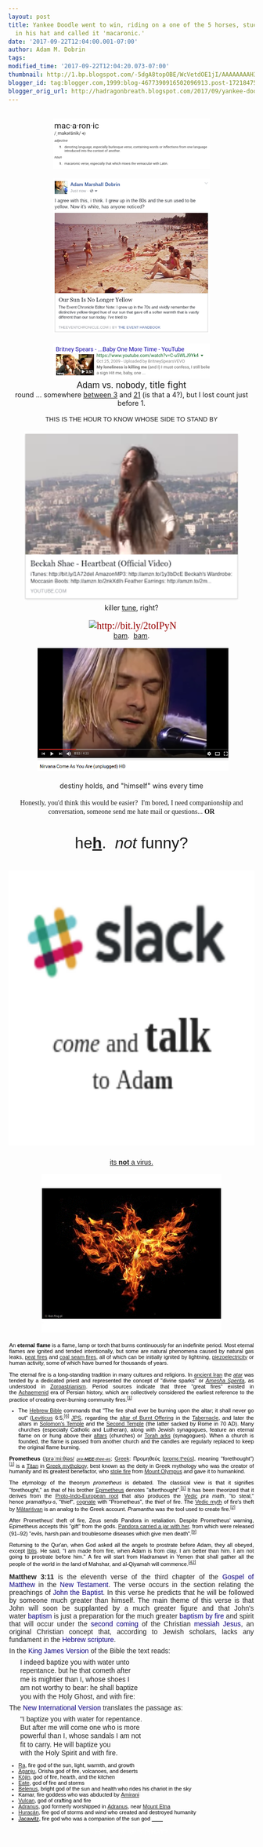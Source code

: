 ```yaml
---
layout: post
title: Yankee Doodle went to win, riding on a one of the 5 horses, stuck Osiris' feather
  in his hat and called it 'macaronic.'
date: '2017-09-22T12:04:00.001-07:00'
author: Adam M. Dobrin
tags: 
modified_time: '2017-09-22T12:04:20.073-07:00'
thumbnail: http://1.bp.blogspot.com/-5dgA8topOBE/WcVetdOE1jI/AAAAAAAAH3A/8VqotLTy99op276AjAh4o7_bGuzfVkdYgCK4BGAYYCw/s72-c/image-760075.png
blogger_id: tag:blogger.com,1999:blog-4677390916502096913.post-1721847552839434215
blogger_orig_url: http://hadragonbreath.blogspot.com/2017/09/yankee-doodle-went-to-win-riding-on-one.html
---
```


<div dir="ltr"><div class="gmail_quote"><div dir="ltr"><div class="gmail_quote"><br><div dir="ltr"><div style="text-align:center"><a href="http://meetdaeyeora.fromthemachine.org/x/c?c=1248825&amp;l=b2dca3c3-da24-4de0-b3a1-dc75502b0b4c&amp;r=1b86f7d9-8c51-44fe-b762-6970fae12955" target="_blank"><a href="http://1.bp.blogspot.com/-5dgA8topOBE/WcVetdOE1jI/AAAAAAAAH3A/8VqotLTy99op276AjAh4o7_bGuzfVkdYgCK4BGAYYCw/s1600/image-760075.png"><img src="reqs/1.bp.blogspot.com/-5dgA8topOBE/WcVetdOE1jI/AAAAAAAAH3A/8VqotLTy99op276AjAh4o7_bGuzfVkdYgCK4BGAYYCw/s320/image-760075.png"  border="0" alt="" id="BLOGGER_PHOTO_ID_6468680574818375218" /></a></a><br></div><div style="text-align:center"><br></div><div style="text-align:center"><a href="http://meetdaeyeora.fromthemachine.org/x/c?c=1248825&amp;l=0ddf25e4-60b2-47f5-a121-6d03b7ab1da0&amp;r=1b86f7d9-8c51-44fe-b762-6970fae12955" target="_blank"><a href="http://4.bp.blogspot.com/-c6a_HGdIRkQ/WcVeuS9f3uI/AAAAAAAAH3I/riHc0JaqHcQXTW8GEZnoAvvpDVG0iGqsQCK4BGAYYCw/s1600/image-763860.png"><img src="reqs/4.bp.blogspot.com/-c6a_HGdIRkQ/WcVeuS9f3uI/AAAAAAAAH3I/riHc0JaqHcQXTW8GEZnoAvvpDVG0iGqsQCK4BGAYYCw/s320/image-763860.png"  border="0" alt="" id="BLOGGER_PHOTO_ID_6468680589244358370" /></a></a></div><div style="text-align:center"><br></div><div style="text-align:center"><a href="http://meetdaeyeora.fromthemachine.org/x/c?c=1248825&amp;l=0fe6bacf-3313-4234-8190-834c6bd00bba&amp;r=1b86f7d9-8c51-44fe-b762-6970fae12955" target="_blank"><a href="http://1.bp.blogspot.com/-Av0SL4K4qgg/WcVevGo5xMI/AAAAAAAAH3Q/ESBkqeUsO1ANkHD9S61K0PitkVEm1dH6gCK4BGAYYCw/s1600/image-766704.png"><img src="reqs/1.bp.blogspot.com/-Av0SL4K4qgg/WcVevGo5xMI/AAAAAAAAH3Q/ESBkqeUsO1ANkHD9S61K0PitkVEm1dH6gCK4BGAYYCw/s320/image-766704.png"  border="0" alt="" id="BLOGGER_PHOTO_ID_6468680603116618946" /></a></a><br></div><div style="text-align:center"><font size="4"><font face="arial black, sans-serif">Adam vs. nobody</font>, title fight</font></div><div style="text-align:center">round ... somewhere <a href="http://meetdaeyeora.fromthemachine.org/x/c?c=1248825&amp;l=73705205-fefe-444e-aa73-7a8799f56aa4&amp;r=1b86f7d9-8c51-44fe-b762-6970fae12955" target="_blank">between 3</a> and <a href="http://meetdaeyeora.fromthemachine.org/x/c?c=1248825&amp;l=2ad3dc30-35a5-43ea-aea7-87641640e22a&amp;r=1b86f7d9-8c51-44fe-b762-6970fae12955" target="_blank">21</a> (is that a 4?), but I lost count just before 1.</div><div style="text-align:center"><br></div><div style="text-align:center"><div style="font-size:12.8px"><span style="font-family:&quot;arial black&quot;,sans-serif">THIS IS THE HOUR TO KNOW WHOSE SIDE TO STAND BY</span></div><div style="font-size:12.8px;text-align:start"></div></div><div style="text-align:center"><br></div><div style="text-align:center"><a class="m_830539698888945652gmail-m_822355017547731969gmail-m_8110421168436017498gmail-m_-7799801091522384276gmail-playable m_830539698888945652gmail-m_822355017547731969gmail-m_8110421168436017498gmail-playable m_830539698888945652gmail-m_822355017547731969gmail-playable" href="http://meetdaeyeora.fromthemachine.org/x/c?c=1248825&amp;l=39afc95f-9d20-4195-959b-8854acfc1a5f&amp;r=1b86f7d9-8c51-44fe-b762-6970fae12955" style="background-image:initial;background-position:initial;background-size:initial;background-repeat:initial;background-origin:initial;background-clip:initial;color:rgb(151,1,1);text-decoration-line:none;font-family:Lora,serif;font-size:20px" target="_blank"><img alt="" height="346" src="reqs/i.imgur.com/fnhFWEi.png" width="439" style="border:0px;margin-right:0px"></a></div><div style="text-align:center">killer <a href="http://meetdaeyeora.fromthemachine.org/x/c?c=1248825&amp;l=39afc95f-9d20-4195-959b-8854acfc1a5f&amp;r=1b86f7d9-8c51-44fe-b762-6970fae12955" target="_blank">tune</a>, right?</div><div style="text-align:center"><br></div><div style="text-align:center"><span style="color:rgb(62,63,60);font-family:Lora,serif;font-size:20px"> </span><a href="http://meetdaeyeora.fromthemachine.org/x/c?c=1248825&amp;l=90215c02-4804-4427-8662-2e5beee9c399&amp;r=1b86f7d9-8c51-44fe-b762-6970fae12955" style="background-image:initial;background-position:initial;background-size:initial;background-repeat:initial;background-origin:initial;background-clip:initial;color:rgb(151,1,1);text-decoration-line:none;font-family:Lora,serif;font-size:20px" target="_blank"><img alt="http://bit.ly/2toIPyN" height="369" src="reqs/sword.reallyhim.com/" width="421" style="border:0px;margin-right:0px"></a></div><div style="text-align:center"><a href="http://meetdaeyeora.fromthemachine.org/x/c?c=1248825&amp;l=ebb98e4b-ae01-41ff-a958-f4faaf8b975c&amp;r=1b86f7d9-8c51-44fe-b762-6970fae12955" target="_blank">bam</a>.  <a href="http://meetdaeyeora.fromthemachine.org/x/c?c=1248825&amp;l=a1890fa2-f949-4eed-9d51-f716a51368c0&amp;r=1b86f7d9-8c51-44fe-b762-6970fae12955" target="_blank">bam</a>.</div><div style="text-align:center"><br></div><div style="text-align:center"><span style="color:rgb(62,63,60);font-family:Lora,serif;font-size:20px"> </span><a href="http://meetdaeyeora.fromthemachine.org/x/c?c=1248825&amp;l=ad2582dc-4ab4-4e5e-bc07-65e84d0a8e3d&amp;r=1b86f7d9-8c51-44fe-b762-6970fae12955" style="background-image:initial;background-position:initial;background-size:initial;background-repeat:initial;background-origin:initial;background-clip:initial;color:rgb(151,1,1);text-decoration-line:none;font-family:Lora,serif;font-size:20px" target="_blank"><img alt="http://bit.ly/2unJNZ3" height="250" src="reqs/i.imgur.com/rJKJY5M.png" width="390" style="border:0px;margin-right:0px"></a></div><div style="text-align:center"><br></div><div style="text-align:center">destiny holds, and &quot;himself&quot; wins every time</div><div style="text-align:center"><br></div><div style="text-align:center"><font face="times new roman, serif">Honestly, you&#39;d think this would be easier?  I&#39;m bored, I need companionship and conversation, someone send me hate mail or questions... <b>OR</b></font></div><div class="m_830539698888945652gmail-m_822355017547731969gmail_signature"><font size="6" face="comic sans ms, sans-serif"><br></font></div><div class="m_830539698888945652gmail-m_822355017547731969gmail_signature"><div style="text-align:center"><font size="6" face="comic sans ms, sans-serif">he<b><a href="http://meetdaeyeora.fromthemachine.org/x/c?c=1248825&amp;l=8117c454-0332-4018-b622-29e04c20460d&amp;r=1b86f7d9-8c51-44fe-b762-6970fae12955" target="_blank">h</a></b>.  <i>not</i> funny?</font></div><div style="text-align:center"><font size="6" face="comic sans ms, sans-serif"><br></font></div><div style="text-align:center"><a href="http://meetdaeyeora.fromthemachine.org/x/c?c=1248825&amp;l=a92480e5-407e-45b9-a7e1-f1208cd0cfe9&amp;r=1b86f7d9-8c51-44fe-b762-6970fae12955" target="_blank"><img src="reqs/i.imgur.com/jne0eNw.png" width="624" height="561" style="margin-right:0px" alt=""></a><font size="6" face="comic sans ms, sans-serif"><br></font></div><div style="text-align:center"><br></div><div style="text-align:center"><a href="http://meetdaeyeora.fromthemachine.org/x/c?c=1248825&amp;l=e5b1f9b5-b131-4100-965e-0339fe451d5b&amp;r=1b86f7d9-8c51-44fe-b762-6970fae12955" target="_blank"><font face="comic sans ms, sans-serif">its <b>not</b> a virus.</font></a></div><div style="text-align:center"><br></div><div style="text-align:center"><img src="reqs/m.lamc.la/swordfire.gif" width="366" height="322"><br></div><div style="text-align:center"><br></div><div style="text-align:center"><center style="font-size:11px"><div style="width:500px;text-align:justify"><div style="color:rgb(0,0,0);font-family:Verdana,Arial,Helvetica,sans-serif">An <strong>eternal flame</strong> is a flame, lamp or torch that burns continuously for an indefinite period. Most eternal flames are ignited and tended intentionally, but some are natural phenomena caused by natural gas leaks, <a class="m_830539698888945652gmail-m_822355017547731969gmail-mw-redirect" title="Peat fire" href="http://meetdaeyeora.fromthemachine.org/x/c?c=1248825&amp;l=d321b637-5d90-40b4-b4f4-73bfe9223c9a&amp;r=1b86f7d9-8c51-44fe-b762-6970fae12955" target="_blank">peat fires</a> and <a title="Coal seam fire" href="http://meetdaeyeora.fromthemachine.org/x/c?c=1248825&amp;l=b8784674-a162-4bdd-a3e1-6905496c3a5c&amp;r=1b86f7d9-8c51-44fe-b762-6970fae12955" target="_blank">coal seam fires</a>, all of which can be initially ignited by lightning, <a title="Piezoelectricity" href="http://meetdaeyeora.fromthemachine.org/x/c?c=1248825&amp;l=e3bf564f-1caf-4925-bace-6b67ef295650&amp;r=1b86f7d9-8c51-44fe-b762-6970fae12955" target="_blank">piezoelectricity</a> or human activity, some of which have burned for thousands of years.</div><div style="color:rgb(0,0,0);font-family:Verdana,Arial,Helvetica,sans-serif"> </div><div style="color:rgb(0,0,0);font-family:Verdana,Arial,Helvetica,sans-serif">The eternal fire is a long-standing tradition in many cultures and religions. In <a title="History of Iran" href="http://meetdaeyeora.fromthemachine.org/x/c?c=1248825&amp;l=c9b42d12-2ae6-41bd-860f-50270292bc02&amp;r=1b86f7d9-8c51-44fe-b762-6970fae12955" target="_blank">ancient Iran</a> the <em><a title="Atar" href="http://meetdaeyeora.fromthemachine.org/x/c?c=1248825&amp;l=a788105b-d9d7-4871-b266-c078d5c40e16&amp;r=1b86f7d9-8c51-44fe-b762-6970fae12955" target="_blank">atar</a></em> was tended by a dedicated priest and represented the concept of &quot;divine sparks&quot; or <em><a title="Amesha Spenta" href="http://meetdaeyeora.fromthemachine.org/x/c?c=1248825&amp;l=5ed319a3-4531-4f36-82b2-52d3953881c3&amp;r=1b86f7d9-8c51-44fe-b762-6970fae12955" target="_blank">Amesha Spenta</a>,</em> as understood in <a title="Zoroastrianism" href="http://meetdaeyeora.fromthemachine.org/x/c?c=1248825&amp;l=352da380-151f-4d9a-930e-8abe647966ff&amp;r=1b86f7d9-8c51-44fe-b762-6970fae12955" target="_blank">Zoroastrianism</a>. Period sources indicate that three &quot;great fires&quot; existed in the <a class="m_830539698888945652gmail-m_822355017547731969gmail-mw-redirect" title="Achaemenid" href="http://meetdaeyeora.fromthemachine.org/x/c?c=1248825&amp;l=6e9f4c18-8337-4f92-b769-3f1a1db06196&amp;r=1b86f7d9-8c51-44fe-b762-6970fae12955" target="_blank">Achaemenid</a> era of Persian history, which are collectively considered the earliest reference to the practice of creating ever-burning community fires.<sup id="m_830539698888945652gmail-m_822355017547731969gmail-cite_ref-1" class="m_830539698888945652gmail-m_822355017547731969gmail-reference"><a href="http://meetdaeyeora.fromthemachine.org/x/c?c=1248825&amp;l=aaa840ee-dea6-4856-8f12-e7acde992856&amp;r=1b86f7d9-8c51-44fe-b762-6970fae12955" target="_blank">[1]</a></sup></div><div><ul style="color:rgb(0,0,0);font-family:Verdana,Arial,Helvetica,sans-serif"><li>The <a title="Hebrew Bible" href="http://meetdaeyeora.fromthemachine.org/x/c?c=1248825&amp;l=7a60dc1e-1733-41c2-9cde-03f27e850c69&amp;r=1b86f7d9-8c51-44fe-b762-6970fae12955" target="_blank">Hebrew Bible</a> commands that &quot;The fire shall ever be burning upon the altar; it shall never go out&quot; (<a class="m_830539698888945652gmail-m_822355017547731969gmail-mw-redirect" title="Leviticus" href="http://meetdaeyeora.fromthemachine.org/x/c?c=1248825&amp;l=b96b8019-12de-4bfd-986f-3718ce6e58e8&amp;r=1b86f7d9-8c51-44fe-b762-6970fae12955" target="_blank">Leviticus</a> 6:5,<sup id="m_830539698888945652gmail-m_822355017547731969gmail-cite_ref-6" class="m_830539698888945652gmail-m_822355017547731969gmail-reference"><a href="http://meetdaeyeora.fromthemachine.org/x/c?c=1248825&amp;l=ae52699d-e82d-460d-aa6a-a10fb496b83b&amp;r=1b86f7d9-8c51-44fe-b762-6970fae12955" target="_blank">[6]</a></sup> <a title="Jewish Publication Society" href="http://meetdaeyeora.fromthemachine.org/x/c?c=1248825&amp;l=45891d67-b528-476d-9a05-f245880508bd&amp;r=1b86f7d9-8c51-44fe-b762-6970fae12955" target="_blank">JPS</a>, regarding the <a title="Altar (Bible)" href="http://meetdaeyeora.fromthemachine.org/x/c?c=1248825&amp;l=471ca72b-582a-4ec8-87f2-60691df7ecbd&amp;r=1b86f7d9-8c51-44fe-b762-6970fae12955" target="_blank">altar of Burnt Offering</a> in the <a title="Tabernacle" href="http://meetdaeyeora.fromthemachine.org/x/c?c=1248825&amp;l=18d8a290-7df9-4eac-ac88-c261a307aa1c&amp;r=1b86f7d9-8c51-44fe-b762-6970fae12955" target="_blank">Tabernacle</a>, and later the altars in <a title="Solomon&#39;s Temple" href="http://meetdaeyeora.fromthemachine.org/x/c?c=1248825&amp;l=f1e8e456-b70f-4466-b98f-ca0b78edb89d&amp;r=1b86f7d9-8c51-44fe-b762-6970fae12955" target="_blank">Solomon&#39;s Temple</a> and the <a title="Second Temple" href="http://meetdaeyeora.fromthemachine.org/x/c?c=1248825&amp;l=b22f9fdf-4afd-4191-b988-042b2fdc9308&amp;r=1b86f7d9-8c51-44fe-b762-6970fae12955" target="_blank">Second Temple</a> (the latter sacked by Rome in 70 AD). Many churches (especially Catholic and Lutheran), along with Jewish synagogues, feature an eternal flame on or hung above their <a title="Altar" href="http://meetdaeyeora.fromthemachine.org/x/c?c=1248825&amp;l=fbe0cd48-02db-4afd-8ac9-393b1ac2f295&amp;r=1b86f7d9-8c51-44fe-b762-6970fae12955" target="_blank">altars</a> (churches) or <a title="Torah ark" href="http://meetdaeyeora.fromthemachine.org/x/c?c=1248825&amp;l=aa3296fa-3774-44b2-baa6-e7928896de7e&amp;r=1b86f7d9-8c51-44fe-b762-6970fae12955" target="_blank">Torah arks</a> (synagogues). When a church is founded, the flame is passed from another church and the candles are regularly replaced to keep the original flame burning.</li></ul><div style="color:rgb(0,0,0);font-family:Verdana,Arial,Helvetica,sans-serif"><strong>Prometheus</strong> (<span class="m_830539698888945652gmail-m_822355017547731969gmail-nowrap"><span class="m_830539698888945652gmail-m_822355017547731969gmail-IPA m_830539698888945652gmail-m_822355017547731969gmail-nopopups m_830539698888945652gmail-m_822355017547731969gmail-noexcerpt"><a title="Help:IPA for English" href="http://meetdaeyeora.fromthemachine.org/x/c?c=1248825&amp;l=b0f192d4-83de-456c-b542-c90e745ddf60&amp;r=1b86f7d9-8c51-44fe-b762-6970fae12955" target="_blank">/<span title="&#39;p&#39; in &#39;pie&#39;">p</span><span title="&#39;r&#39; in &#39;rye&#39;">r</span><span title="/ə/ &#39;a&#39; in &#39;about&#39;">ə</span><span title="/ˈ/ primary stress follows">ˈ</span><span title="&#39;m&#39; in &#39;my&#39;">m</span><span title="/iː/ long &#39;e&#39; in &#39;seed&#39;">iː</span><span title="/θ/ &#39;th&#39; in &#39;thigh&#39;">θ</span><span title="/i/ &#39;y&#39; in &#39;happy&#39;">i</span><span title="/ə/ &#39;a&#39; in &#39;about&#39;">ə</span><span title="&#39;s&#39; in &#39;sigh&#39;">s</span>/</a></span></span> <a title="Help:Pronunciation respelling key" href="http://meetdaeyeora.fromthemachine.org/x/c?c=1248825&amp;l=732c0493-b233-414e-8e1f-1c51f3ab8614&amp;r=1b86f7d9-8c51-44fe-b762-6970fae12955" target="_blank"><small title="English pronunciation respelling"><em>prə-<strong><wbr>MEE</strong>-thee-əs</em></small></a>; <a title="Greek language" href="http://meetdaeyeora.fromthemachine.org/x/c?c=1248825&amp;l=26980cb7-1665-46e9-9426-29fccb712a90&amp;r=1b86f7d9-8c51-44fe-b762-6970fae12955" target="_blank">Greek</a>: <span lang="el">Προμηθεύς</span> <span class="m_830539698888945652gmail-m_822355017547731969gmail-IPA" title="Representation in the International Phonetic Alphabet (IPA)"><a title="Help:IPA for Greek" href="http://meetdaeyeora.fromthemachine.org/x/c?c=1248825&amp;l=0f1fd4da-9d73-4bcf-b07d-5aaa5ac058e0&amp;r=1b86f7d9-8c51-44fe-b762-6970fae12955" target="_blank"><wbr>[promɛːtʰeús]</a></span>, meaning &quot;forethought&quot;)<sup id="m_830539698888945652gmail-m_822355017547731969gmail-cite_ref-Prometheus_1-0" class="m_830539698888945652gmail-m_822355017547731969gmail-reference"><a href="http://meetdaeyeora.fromthemachine.org/x/c?c=1248825&amp;l=fda22741-f3b3-4d6c-a416-08b05efeb7d5&amp;r=1b86f7d9-8c51-44fe-b762-6970fae12955" target="_blank">[1]</a></sup> is a <a title="Titan (mythology)" href="http://meetdaeyeora.fromthemachine.org/x/c?c=1248825&amp;l=8ecdd29f-2dd5-43d3-be1a-82d5655a7e92&amp;r=1b86f7d9-8c51-44fe-b762-6970fae12955" target="_blank">Titan</a> in <a title="Greek mythology" href="http://meetdaeyeora.fromthemachine.org/x/c?c=1248825&amp;l=e6c3c58a-85cb-410d-bcf8-d9677f32140e&amp;r=1b86f7d9-8c51-44fe-b762-6970fae12955" target="_blank">Greek mythology</a>, best known as the deity in Greek mythology who was the creator of humanity and its greatest benefactor, who <a title="Theft of fire" href="http://meetdaeyeora.fromthemachine.org/x/c?c=1248825&amp;l=9676f058-2e8f-45c4-bfe4-4a90080b08d6&amp;r=1b86f7d9-8c51-44fe-b762-6970fae12955" target="_blank">stole fire</a> from <a title="Mount Olympus" href="http://meetdaeyeora.fromthemachine.org/x/c?c=1248825&amp;l=787293d4-7a0e-469c-b7a6-3bef8bd0b141&amp;r=1b86f7d9-8c51-44fe-b762-6970fae12955" target="_blank">Mount Olympus</a> and gave it to humankind.<span style="font-family:sans-serif"><br></span></div><div><p style="color:rgb(0,0,0);font-family:Verdana,Arial,Helvetica,sans-serif">The etymology of the theonym <em>prometheus</em> is debated. The classical view is that it signifies &quot;forethought,&quot; as that of his brother <a title="Epimetheus (mythology)" href="http://meetdaeyeora.fromthemachine.org/x/c?c=1248825&amp;l=d0316ae1-df6a-480a-a398-fb92e1960b5e&amp;r=1b86f7d9-8c51-44fe-b762-6970fae12955" target="_blank">Epimetheus</a> denotes &quot;afterthought&quot;.<sup id="m_830539698888945652gmail-m_822355017547731969gmail-cite_ref-Prometheus_1-1" class="m_830539698888945652gmail-m_822355017547731969gmail-reference"><a href="http://meetdaeyeora.fromthemachine.org/x/c?c=1248825&amp;l=fda22741-f3b3-4d6c-a416-08b05efeb7d5&amp;r=1b86f7d9-8c51-44fe-b762-6970fae12955" target="_blank">[1]</a></sup> It has been theorized that it derives from the <a title="Proto-Indo-European root" href="http://meetdaeyeora.fromthemachine.org/x/c?c=1248825&amp;l=49d64d16-fc02-4b7b-b4d1-65f5d50fbe3f&amp;r=1b86f7d9-8c51-44fe-b762-6970fae12955" target="_blank">Proto-Indo-European root</a> that also produces the <a title="Vedic Sanskrit" href="http://meetdaeyeora.fromthemachine.org/x/c?c=1248825&amp;l=098da7cf-09c2-4a29-9e41-25be5b9df955&amp;r=1b86f7d9-8c51-44fe-b762-6970fae12955" target="_blank">Vedic</a> <em>pra math</em>, &quot;to steal,&quot; hence <em>pramathyu-s</em>, &quot;thief&quot;, <a title="Cognate" href="http://meetdaeyeora.fromthemachine.org/x/c?c=1248825&amp;l=d7f1028e-a488-44d0-9b26-aed4fab2b009&amp;r=1b86f7d9-8c51-44fe-b762-6970fae12955" target="_blank">cognate</a> with &quot;Prometheus&quot;, the thief of fire. The <a title="Vedic mythology" href="http://meetdaeyeora.fromthemachine.org/x/c?c=1248825&amp;l=0f4947fb-3a39-439d-8f09-299c839f8174&amp;r=1b86f7d9-8c51-44fe-b762-6970fae12955" target="_blank">Vedic myth</a> of fire&#39;s theft by <a title="Mātariśvan" href="http://meetdaeyeora.fromthemachine.org/x/c?c=1248825&amp;l=8a6c79da-fd85-4e15-a484-9636cff1b24d&amp;r=1b86f7d9-8c51-44fe-b762-6970fae12955" target="_blank">Mātariśvan</a> is an analog to the Greek account. <em>Pramantha</em> was the tool used to create fire.<sup id="m_830539698888945652gmail-m_822355017547731969gmail-cite_ref-2" class="m_830539698888945652gmail-m_822355017547731969gmail-reference"><a href="http://meetdaeyeora.fromthemachine.org/x/c?c=1248825&amp;l=c64b9023-86a8-4b41-bca7-fb401f494e91&amp;r=1b86f7d9-8c51-44fe-b762-6970fae12955" target="_blank">[2]</a></sup></p><div style="color:rgb(0,0,0);font-family:Verdana,Arial,Helvetica,sans-serif">After Prometheus&#39; theft of fire, Zeus sends Pandora in retaliation. Despite Prometheus&#39; warning, Epimetheus accepts this &quot;gift&quot; from the gods. <a title="Pandora&#39;s box" href="http://meetdaeyeora.fromthemachine.org/x/c?c=1248825&amp;l=508cc6b3-31a6-4222-bb46-2c8d43145afe&amp;r=1b86f7d9-8c51-44fe-b762-6970fae12955" target="_blank">Pandora carried a jar with her</a>, from which were released (91–92) &quot;evils, harsh pain and troublesome diseases which give men death&quot;.<sup id="m_830539698888945652gmail-m_822355017547731969gmail-cite_ref-9" class="m_830539698888945652gmail-m_822355017547731969gmail-reference"><a href="http://meetdaeyeora.fromthemachine.org/x/c?c=1248825&amp;l=11d8b545-240a-4ff7-b94d-10297e7dae14&amp;r=1b86f7d9-8c51-44fe-b762-6970fae12955" target="_blank">[9]</a></sup></div><div style="color:rgb(0,0,0);font-family:Verdana,Arial,Helvetica,sans-serif"> </div><div style="color:rgb(0,0,0);font-family:Verdana,Arial,Helvetica,sans-serif">Returning to the Qur&#39;an, when God asked all the angels to prostrate before Adam, they all obeyed, except <a title="Devil (Islam)" href="http://meetdaeyeora.fromthemachine.org/x/c?c=1248825&amp;l=be086196-5ae8-454e-8d2a-3f5b48cd03bb&amp;r=1b86f7d9-8c51-44fe-b762-6970fae12955" target="_blank">Iblis</a>. He said, &quot;I am made from fire, when Adam is from clay. I am better than him. I am not going to prostrate before him.&quot; A fire will start from Hadramawt in Yemen that shall gather all the people of the world in the land of Mahshar, and al-Qiyamah will commence.<sup id="m_830539698888945652gmail-m_822355017547731969gmail-cite_ref-Mahdi2_83-5" class="m_830539698888945652gmail-m_822355017547731969gmail-reference"><a href="http://meetdaeyeora.fromthemachine.org/x/c?c=1248825&amp;l=2afed419-8d21-4864-b096-cdbffa26edd5&amp;r=1b86f7d9-8c51-44fe-b762-6970fae12955" target="_blank">[42]</a></sup></div><div style="color:rgb(0,0,0);font-family:Verdana,Arial,Helvetica,sans-serif"><br></div><div style="color:rgb(0,0,0);font-family:Verdana,Arial,Helvetica,sans-serif"><b style="color:rgb(34,34,34);font-family:sans-serif;font-size:14px;text-align:start">Matthew 3:11</b><span style="color:rgb(34,34,34);font-family:sans-serif;font-size:14px;text-align:start"> is the eleventh verse of the third chapter of the </span><a href="http://meetdaeyeora.fromthemachine.org/x/c?c=1248825&amp;l=274daa61-18ca-456e-a4a1-8899fc1e3454&amp;r=1b86f7d9-8c51-44fe-b762-6970fae12955" title="Gospel of Matthew" style="text-decoration-line:none;color:rgb(11,0,128);background-image:none;background-position:initial;background-size:initial;background-repeat:initial;background-origin:initial;background-clip:initial;font-family:sans-serif;font-size:14px;text-align:start" target="_blank">Gospel of Matthew</a><span style="color:rgb(34,34,34);font-family:sans-serif;font-size:14px;text-align:start"> in the </span><a href="http://meetdaeyeora.fromthemachine.org/x/c?c=1248825&amp;l=abb0c48d-286d-42c3-844e-657a8410f113&amp;r=1b86f7d9-8c51-44fe-b762-6970fae12955" title="New Testament" style="text-decoration-line:none;color:rgb(11,0,128);background-image:none;background-position:initial;background-size:initial;background-repeat:initial;background-origin:initial;background-clip:initial;font-family:sans-serif;font-size:14px;text-align:start" target="_blank">New Testament</a><span style="color:rgb(34,34,34);font-family:sans-serif;font-size:14px;text-align:start">. The verse occurs in the section relating the preachings of </span><a href="http://meetdaeyeora.fromthemachine.org/x/c?c=1248825&amp;l=261ce09d-4cde-451d-adec-8fb71bac3d59&amp;r=1b86f7d9-8c51-44fe-b762-6970fae12955" title="John the Baptist" style="text-decoration-line:none;color:rgb(11,0,128);background-image:none;background-position:initial;background-size:initial;background-repeat:initial;background-origin:initial;background-clip:initial;font-family:sans-serif;font-size:14px;text-align:start" target="_blank">John the Baptist</a><span style="color:rgb(34,34,34);font-family:sans-serif;font-size:14px;text-align:start">. In this verse he predicts that he will be followed by someone much greater than himself. The main theme of this verse is that John will soon be supplanted by a much greater figure and that John&#39;s water </span><a href="http://meetdaeyeora.fromthemachine.org/x/c?c=1248825&amp;l=9f979f3c-f7f4-48b0-ac98-1c7867d3e60e&amp;r=1b86f7d9-8c51-44fe-b762-6970fae12955" title="Baptism" style="text-decoration-line:none;color:rgb(11,0,128);background-image:none;background-position:initial;background-size:initial;background-repeat:initial;background-origin:initial;background-clip:initial;font-family:sans-serif;font-size:14px;text-align:start" target="_blank">baptism</a><span style="color:rgb(34,34,34);font-family:sans-serif;font-size:14px;text-align:start"> is just a preparation for the much greater </span><a href="http://meetdaeyeora.fromthemachine.org/x/c?c=1248825&amp;l=e24e98fd-4d9a-4e1d-9f7d-a25e5a1ccb4a&amp;r=1b86f7d9-8c51-44fe-b762-6970fae12955" title="Baptism by fire" style="text-decoration-line:none;color:rgb(11,0,128);background-image:none;background-position:initial;background-size:initial;background-repeat:initial;background-origin:initial;background-clip:initial;font-family:sans-serif;font-size:14px;text-align:start" target="_blank">baptism by fire</a><span style="color:rgb(34,34,34);font-family:sans-serif;font-size:14px;text-align:start"> and spirit that will occur under the </span><a href="http://meetdaeyeora.fromthemachine.org/x/c?c=1248825&amp;l=78a66c73-e50b-4674-abb4-bf79d8951e85&amp;r=1b86f7d9-8c51-44fe-b762-6970fae12955" title="Parousia" style="text-decoration-line:none;color:rgb(11,0,128);background-image:none;background-position:initial;background-size:initial;background-repeat:initial;background-origin:initial;background-clip:initial;font-family:sans-serif;font-size:14px;text-align:start" target="_blank">second coming</a><span style="color:rgb(34,34,34);font-family:sans-serif;font-size:14px;text-align:start"> of the Christian </span><a href="http://meetdaeyeora.fromthemachine.org/x/c?c=1248825&amp;l=c65e1dc7-0e48-4ea8-96fb-fad6299faa24&amp;r=1b86f7d9-8c51-44fe-b762-6970fae12955" class="m_830539698888945652gmail-m_822355017547731969gmail-mw-redirect" title="Christ" style="text-decoration-line:none;color:rgb(11,0,128);background-image:none;background-position:initial;background-size:initial;background-repeat:initial;background-origin:initial;background-clip:initial;font-family:sans-serif;font-size:14px;text-align:start" target="_blank">messiah Jesus</a><span style="color:rgb(34,34,34);font-family:sans-serif;font-size:14px;text-align:start">, an original Christian concept that, according to Jewish scholars, lacks any fundament in the </span><a href="http://meetdaeyeora.fromthemachine.org/x/c?c=1248825&amp;l=e23eaec7-4afc-4cfe-8879-37beda82164f&amp;r=1b86f7d9-8c51-44fe-b762-6970fae12955" title="Torah" style="text-decoration-line:none;color:rgb(11,0,128);background-image:none;background-position:initial;background-size:initial;background-repeat:initial;background-origin:initial;background-clip:initial;font-family:sans-serif;font-size:14px;text-align:start" target="_blank">Hebrew scripture</a><span style="color:rgb(34,34,34);font-family:sans-serif;font-size:14px;text-align:start">.</span></div><div style="color:rgb(0,0,0);font-family:Verdana,Arial,Helvetica,sans-serif"><p style="margin:0.5em 0px;line-height:inherit;color:rgb(34,34,34);font-family:sans-serif;font-size:14px;text-align:start">In the <a href="http://meetdaeyeora.fromthemachine.org/x/c?c=1248825&amp;l=70da217f-e66c-484f-a0c7-67ef0f5aacec&amp;r=1b86f7d9-8c51-44fe-b762-6970fae12955" title="King James Version" style="text-decoration-line:none;color:rgb(11,0,128);background:none" target="_blank">King James Version</a> of the Bible the text reads:</p><dl style="margin-top:0.2em;margin-bottom:0.5em;color:rgb(34,34,34);font-family:sans-serif;font-size:14px;text-align:start"><dd style="margin-left:1.6em;margin-bottom:0.1em;margin-right:0px">I indeed baptize you with water unto</dd><dd style="margin-left:1.6em;margin-bottom:0.1em;margin-right:0px">repentance. but he that cometh after</dd><dd style="margin-left:1.6em;margin-bottom:0.1em;margin-right:0px">me is mightier than I, whose shoes I</dd><dd style="margin-left:1.6em;margin-bottom:0.1em;margin-right:0px">am not worthy to bear: he shall baptize</dd><dd style="margin-left:1.6em;margin-bottom:0.1em;margin-right:0px">you with the Holy Ghost, and with fire:</dd></dl><p style="margin:0.5em 0px;line-height:inherit;color:rgb(34,34,34);font-family:sans-serif;font-size:14px;text-align:start">The <a href="http://meetdaeyeora.fromthemachine.org/x/c?c=1248825&amp;l=a03b9a7d-78dc-4b3b-a388-f6b87ec9e4c8&amp;r=1b86f7d9-8c51-44fe-b762-6970fae12955" title="New International Version" style="text-decoration-line:none;color:rgb(11,0,128);background:none" target="_blank">New International Version</a> translates the passage as:</p><dl style="margin-top:0.2em;margin-bottom:0.5em;color:rgb(34,34,34);font-family:sans-serif;font-size:14px;text-align:start"><dd style="margin-left:1.6em;margin-bottom:0.1em;margin-right:0px">&quot;I baptize you with water for repentance.</dd><dd style="margin-left:1.6em;margin-bottom:0.1em;margin-right:0px">But after me will come one who is more</dd><dd style="margin-left:1.6em;margin-bottom:0.1em;margin-right:0px">powerful than I, whose sandals I am not</dd><dd style="margin-left:1.6em;margin-bottom:0.1em;margin-right:0px">fit to carry. He will baptize you</dd><dd style="margin-left:1.6em;margin-bottom:0.1em;margin-right:0px">with the Holy Spirit and with fire.</dd></dl></div><ul><li style="color:rgb(0,0,0);font-family:Verdana,Arial,Helvetica,sans-serif"><a title="Ra" href="http://meetdaeyeora.fromthemachine.org/x/c?c=1248825&amp;l=7e561a19-9215-443a-bfda-1908aa3bb2f1&amp;r=1b86f7d9-8c51-44fe-b762-6970fae12955" target="_blank">Ra</a>, fire god of the sun, light, warmth, and growth</li><li style="color:rgb(0,0,0);font-family:Verdana,Arial,Helvetica,sans-serif"><a title="Aganju" href="http://meetdaeyeora.fromthemachine.org/x/c?c=1248825&amp;l=4b2a8f7e-d459-46be-bfa5-0ed253fed489&amp;r=1b86f7d9-8c51-44fe-b762-6970fae12955" target="_blank">Aganju</a>, Orisha god of fire, volcanoes, and deserts</li><li style="color:rgb(0,0,0);font-family:Verdana,Arial,Helvetica,sans-serif"><a title="Kōjin" href="http://meetdaeyeora.fromthemachine.org/x/c?c=1248825&amp;l=d7305b71-6371-4b4f-811d-93195e4cd7f6&amp;r=1b86f7d9-8c51-44fe-b762-6970fae12955" target="_blank">Kōjin</a>, god of fire, hearth, and the kitchen</li><li style="color:rgb(0,0,0);font-family:Verdana,Arial,Helvetica,sans-serif"><a title="Eate" href="http://meetdaeyeora.fromthemachine.org/x/c?c=1248825&amp;l=cc7a26e5-4d7c-47d1-82fb-d6f9b4a2c584&amp;r=1b86f7d9-8c51-44fe-b762-6970fae12955" target="_blank">Eate</a>, god of fire and storms</li><li style="color:rgb(0,0,0);font-family:Verdana,Arial,Helvetica,sans-serif"><a title="Belenus" href="http://meetdaeyeora.fromthemachine.org/x/c?c=1248825&amp;l=22410f1f-0ad8-4048-814c-0f8c690e9b61&amp;r=1b86f7d9-8c51-44fe-b762-6970fae12955" target="_blank">Belenus</a>, bright god of the sun and health who rides his chariot in the sky</li><li style="color:rgb(0,0,0);font-family:Verdana,Arial,Helvetica,sans-serif">Kamar, fire goddess who was abducted by <a title="Amirani" href="http://meetdaeyeora.fromthemachine.org/x/c?c=1248825&amp;l=946dc34f-8904-4e99-8c9a-765b447a1c31&amp;r=1b86f7d9-8c51-44fe-b762-6970fae12955" target="_blank">Amirani</a></li><li style="color:rgb(0,0,0);font-family:Verdana,Arial,Helvetica,sans-serif"><a title="Vulcan (mythology)" href="http://meetdaeyeora.fromthemachine.org/x/c?c=1248825&amp;l=fa6bb122-b124-411f-ab3e-bb1a10e57123&amp;r=1b86f7d9-8c51-44fe-b762-6970fae12955" target="_blank">Vulcan</a>, god of crafting and fire</li><li style="color:rgb(0,0,0);font-family:Verdana,Arial,Helvetica,sans-serif"><a title="Adranus" href="http://meetdaeyeora.fromthemachine.org/x/c?c=1248825&amp;l=4b9bd32a-8c49-4dd3-b117-accf4e259322&amp;r=1b86f7d9-8c51-44fe-b762-6970fae12955" target="_blank">Adranus</a>, god formerly worshipped in <a title="Adrano" href="http://meetdaeyeora.fromthemachine.org/x/c?c=1248825&amp;l=28d754bb-d2fe-483f-9dc0-572f6588066e&amp;r=1b86f7d9-8c51-44fe-b762-6970fae12955" target="_blank">Adranus</a>, near <a title="Mount Etna" href="http://meetdaeyeora.fromthemachine.org/x/c?c=1248825&amp;l=38af6438-4468-42d8-a122-3ac672e90107&amp;r=1b86f7d9-8c51-44fe-b762-6970fae12955" target="_blank">Mount Etna</a></li><li style="color:rgb(0,0,0);font-family:Verdana,Arial,Helvetica,sans-serif"><a class="m_830539698888945652gmail-m_822355017547731969gmail-mw-redirect" title="Huracán" href="http://meetdaeyeora.fromthemachine.org/x/c?c=1248825&amp;l=fa9e7667-10c0-4c73-8453-961b44594a33&amp;r=1b86f7d9-8c51-44fe-b762-6970fae12955" target="_blank">Huracán</a>, fire god of storms and wind who created and destroyed humanity</li><li><a title="Jacawitz" href="http://meetdaeyeora.fromthemachine.org/x/c?c=1248825&amp;l=062636ac-dbc0-4dcb-9c00-fe7a9f5f4e94&amp;r=1b86f7d9-8c51-44fe-b762-6970fae12955" style="color:rgb(0,0,0);font-family:Verdana,Arial,Helvetica,sans-serif" target="_blank">Jacawitz</a><font face="Verdana, Arial, Helvetica, sans-serif" style="color:rgb(0,0,0)">, fire god who was a companion of the sun god </font><a title="Tohil" href="http://meetdaeyeora.fromthemachine.org/x/c?c=1248825&amp;l=ec704e5e-0b52-488f-b0f4-68bdfd16fc29&amp;r=1b86f7d9-8c51-44fe-b762-6970fae12955" target="_blank"><font face="comic sans ms, sans-serif" color="#ffffff">Tohil</font></a></li></ul></div></div></div></center></div><div style="text-align:center"><font face="comic sans ms, sans-serif" color="#ffffff">HEY WHERE&#39;S ISHAT?</font></div></div></div></div>  </div><div hspace="streak-pt-mark" style="max-height:1px"><img alt="" style="width:0px;max-height:0px;overflow:hidden" src="reqs/mailfoogae.appspot.com/t?sender=aYWRhbUBmcm9tdGhlbWFjaGluZS5vcmc%3D&amp;type=zerocontent&amp;guid=5f388b9a-5335-4e5c-b48b-3d14a6e966bc"><font color="#ffffff" size="1">ᐧ</font></div>  </div><br></div><div hspace="streak-pt-mark" style="max-height:1px"><img alt="" style="width:0px;max-height:0px;overflow:hidden" src="reqs/mailfoogae.appspot.com/t?sender=aYWRhbUBmcm9tdGhlbWFjaGluZS5vcmc%3D&amp;type=zerocontent&amp;guid=6dd81ba2-b35f-4fc2-8a6d-1614f23c3525"><font color="#ffffff" size="1">ᐧ</font></div>  